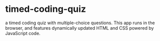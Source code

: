 # timed-coding-quiz
a timed coding quiz with multiple-choice questions. This app runs in the browser, and features dynamically updated HTML and CSS powered by JavaScript code.
